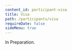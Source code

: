 ```yaml
---
content_id: participant-visa
title: Visa
path: /participants/visa
requireDate: false
sideMenu: true
---
```



In Preparation.